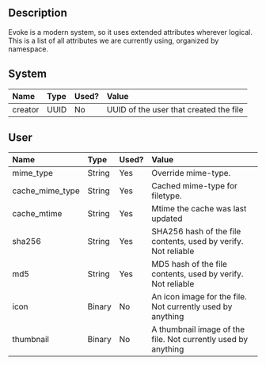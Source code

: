 ## Description ##

Evoke is a modern system, so it uses extended attributes wherever logical. This is a list of all attributes we are currently using, organized by namespace.

## System ##

| Name		| Type		| Used?	| Value					|
|:------|:------|:------|:----------|
| creator	| UUID		| No		  | UUID of the user that created the file	|

## User ##

| Name		| Type		| Used?	| Value								|
|:------|:------|:------|:-------------|
| mime\_type	| String	| Yes		 | Override mime-type. |
| cache\_mime\_type	| String	| Yes		 | Cached mime-type for filetype. |
| cache\_mtime	| String	| Yes		 | Mtime the cache was last updated |
| sha256	| String	| Yes		 | SHA256 hash of the file contents, used by verify. Not reliable	|
| md5		 | String	| Yes		 | MD5 hash of the file contents, used by verify. Not reliable		|
| icon		| Binary	| No		  | An icon image for the file. Not currently used by anything		|
| thumbnail	| Binary	| No		  | A thumbnail image of the file. Not currently used by anything	|